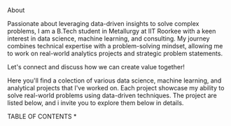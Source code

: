 About

Passionate about leveraging data-driven insights to solve complex problems, I am a B.Tech student in Metallurgy at IIT Roorkee with a keen interest in data science, machine learning, and consulting. My journey combines technical expertise with a problem-solving mindset, allowing me to work on real-world analytics projects and strategic problem statements.

Let's connect and discuss how we can create value together!
  
Here you'll find a colection of various data science, machine learning, and analytical projects that I've worked on. Each project showcase my ability to solve real-world problems using data-driven techniques. The project are listed below, and i invite you to explore them below in details.

TABLE OF CONTENTS
* 
